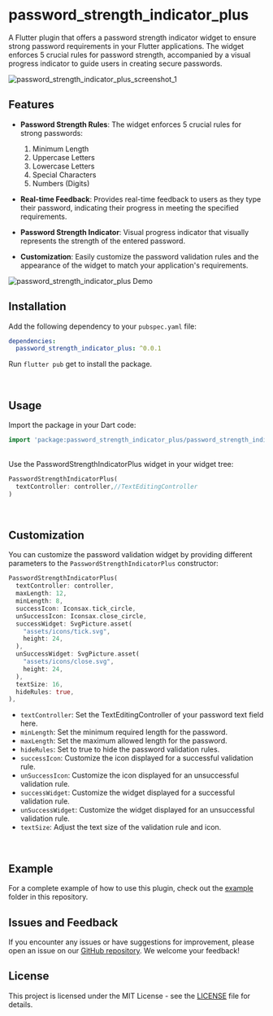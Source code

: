 # password_strength_indicator_plus

A Flutter plugin that offers a password strength indicator widget to ensure strong password requirements in your Flutter applications. The widget enforces 5 crucial rules for password strength, accompanied by a visual progress indicator to guide users in creating secure passwords.

![password_strength_indicator_plus_screenshot_1](https://github.com/nishalsehan/password_strength_indicator_plus/assets/44578204/359aeed6-2b9b-4517-8c0f-a3b31638f47a)


## Features

- **Password Strength Rules**: The widget enforces 5 crucial rules for strong passwords:
  1. Minimum Length
  2. Uppercase Letters
  3. Lowercase Letters
  4. Special Characters
  5. Numbers (Digits)
  
- **Real-time Feedback**: Provides real-time feedback to users as they type their password, indicating their progress in meeting the specified requirements.

- **Password Strength Indicator**: Visual progress indicator that visually represents the strength of the entered password.

- **Customization**: Easily customize the password validation rules and the appearance of the widget to match your application's requirements.

![password_strength_indicator_plus Demo](https://github.com/nishalsehan/password_strength_indicator_plus/assets/44578204/a6a8010b-fe19-4675-a374-e55d811efa34)

## Installation

Add the following dependency to your `pubspec.yaml` file:

```yaml
dependencies:
  password_strength_indicator_plus: ^0.0.1
```

Run `flutter pub` get to install the package.

</br>

## Usage

Import the package in your Dart code:

```dart
import 'package:password_strength_indicator_plus/password_strength_indicator_plus.dart';
```
<br>
Use the PasswordStrengthIndicatorPlus widget in your widget tree:

```dart
PasswordStrengthIndicatorPlus(
  textController: controller,//TextEditingController
)
```
</br>

## Customization

You can customize the password validation widget by providing different parameters to the `PasswordStrengthIndicatorPlus` constructor:

```dart
PasswordStrengthIndicatorPlus(
  textController: controller,
  maxLength: 12,
  minLength: 8,
  successIcon: Iconsax.tick_circle,
  unSuccessIcon: Iconsax.close_circle,
  successWidget: SvgPicture.asset(
    "assets/icons/tick.svg",
    height: 24,
  ),
  unSuccessWidget: SvgPicture.asset(
    "assets/icons/close.svg",
    height: 24,
  ),
  textSize: 16,
  hideRules: true,
),
```

- `textController`: Set the TextEditingController of your password text field here.
- `minLength`: Set the minimum required length for the password.
- `maxLength`: Set the maximum allowed length for the password.
- `hideRules`: Set to true to hide the password validation rules.
- `successIcon`: Customize the icon displayed for a successful validation rule.
- `unSuccessIcon`: Customize the icon displayed for an unsuccessful validation rule.
- `successWidget`: Customize the widget displayed for a successful validation rule.
- `unSuccessWidget`: Customize the widget displayed for an unsuccessful validation rule.
- `textSize`: Adjust the text size of the validation rule and icon.
<br>

## Example

For a complete example of how to use this plugin, check out the [example](https://github.com/nishalsehan/password_validation_plus/tree/main/example) folder in this repository.
</br>

## Issues and Feedback

If you encounter any issues or have suggestions for improvement, please open an issue on our [GitHub repository](https://github.com/nishalsehan/password_validation_plus/issues). We welcome your feedback!
</br>

## License

This project is licensed under the MIT License - see the [LICENSE](https://github.com/nishalsehan/password_validation_plus/blob/main/LICENSE) file for details.
